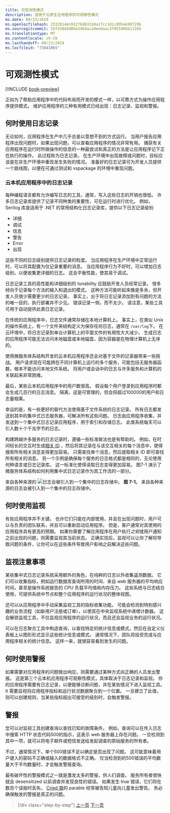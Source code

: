 ```yaml
---
title: 可观测性模式
description: 适用于云原生应用程序的可观察性模式
ms.date: 09/23/2019
ms.openlocfilehash: 23320144c03278d631b8a1fcc1d1c0954e907296
ms.sourcegitcommit: 55f438d4d00a34b9aca9eedaac3f85590bb11565
ms.translationtype: MT
ms.contentlocale: zh-CN
ms.lasthandoff: 09/23/2019
ms.locfileid: "73841065"
---
```

# <a name="observability-patterns"></a>可观测性模式

[!INCLUDE [book-preview](../../../includes/book-preview.md)]

正如为了帮助应用程序中的代码布局而开发的模式一样，以可靠方式为操作应用程序提供模式。 维护应用程序的三种有用模式已经出现：日志记录、监视和警报。

## <a name="when-to-use-logging"></a>何时使用日志记录

无论如何，应用程序在生产中几乎总是以意想不到的方式运行。 当用户报告应用程序出现问题时，如果出现问题，可以查看应用程序的情况非常有用。 捕获有关应用程序在运行时所做操作的信息的一种最尝试和真正的方法是让应用程序记下正在执行的操作。 此过程称为日志记录。 在生产环境中出现故障或问题时，目标应该是在非生产环境中重现发生失败的情况。 准备好的日志记录可为开发人员提供一个路线图，以便在可通过测试和 vspackage 的环境中重现问题。

### <a name="logging-in-cloud-native-applications"></a>云本机应用程序中的日志记录

每种编程语言都有允许编写日志的工具，通常，写入这些日志的开销也很低。 许多日志记录库提供了记录不同种类的重要性，可在运行时进行优化。 例如，Serilog 库是适用于 .NET 的常用结构化日志记录库，提供以下日志记录级别

* 详细
* 调试
* 信息
* 警告
* Error
* 出现

这些不同的日志级别提供日志记录的粒度。 当应用程序在生产环境中正常运行时，可以将其配置为仅记录重要的消息。 当应用程序行为不好时，可以增加日志级别，以便收集更详细的日志。 这会平衡性能，使其易于调试。

日志记录工具的高性能和详细级别的 tunability 应鼓励开发人员经常记录。 很多倾向于记录每个方法的输入和退出的模式。 这种方法可能听起来像是多余，但开发人员很少需要更少的日志记录。 事实上，出于将日志记录添加到有问题的方法的唯一目的，执行部署并不少见。 错误记录一侧，而不太少。 请注意，某些工具可用于自动提供此类日志记录。

在传统的应用程序中，日志文件通常存储在本地计算机上。 事实上，在类似 Unix 的操作系统上，有一个文件夹结构定义为保存任何日志，通常在 `/var/log`下。 在云环境中，将日志记录到单台计算机上的平面文件的有用性大大减少。 生成日志的应用程序可能无法访问本地磁盘或本地磁盘，因为容器是在物理计算机上无序的。

使用微服务体系结构开发的云本机应用程序还会对基于文件的记录器带来一些挑战。 用户请求现在可能跨在不同计算机上运行的多个服务，可能包括无服务器函数，根本不能访问本地文件系统。 将用户或会话中的日志与许多服务和计算机的关联起来非常困难。

最后，某些云本机应用程序中的用户数很高。 假设每个用户登录到应用程序时都会生成几百行的日志消息。 隔离，这是可管理的，但会将超过100000的用户和日志量相乘。

幸运的是，有一些更好的替代方法使用基于文件系统的日志记录。 所有日志都发送到其中的集中式日志服务器，可解决所有这些问题。 日志由应用程序收集，并发送到一个集中式日志记录应用程序，用于索引和存储日志。 此类系统每天可以引入数十个千兆字节的日志。

构建跨越许多服务的日志记录时，遵循一些标准做法也是有帮助的。 例如，在时间较长的交互时生成[相关 ID](https://blog.rapid7.com/2016/12/23/the-value-of-correlation-ids/) ，然后将其记录在与该交互相关的每个消息中，使得搜索所有相关消息变得更加容易。 只需查找单个消息，然后提取相关 ID 即可查找所有相关的消息。 另一个示例是确保每个服务的日志格式都是相同的，无论使用何种语言或日志记录库。 这一标准化使得读取日志变得更加容易。 图7-1 演示了微服务体系结构如何利用集中式日志记录作为其工作流的一部分。

来自各种来源的 ![日志会被引入到一个集中的日志存储中。](./media/centralized-logging.png)
**图 7-1**。 来自各种来源的日志会被引入到一个集中的日志存储中。

## <a name="when-to-use-monitoring"></a>何时使用监视

有些应用程序并不关键。 也许它们只能在内部使用，并且在出现问题时，用户可以与负责的团队联系，并且可以重新启动应用程序。 但是，客户通常对其使用的应用程序具有更高的预期。 如果你需要了解应用程序在用户执行*之前*或用户通知之前出现的问题，则需要监视其当前状态。 正确实现后，监视可以让你了解将导致问题的条件，让你可以在这些条件导致用户影响之前解决这些问题。

## <a name="monitoring-considerations"></a>监视注意事项

某些集中式日志记录系统采用额外的角色，在纯粹的日志以外收集遥测数据。 它们可以收集指标，例如运行数据库查询所用的时间、来自 web 服务器的平均响应时间，甚至是操作系统报告的 CPU 负载平均值和内存压力。 这些系统与日志结合使用，可提供系统中节点和整个应用程序的运行状况的整体视图。

还可以从应用程序中手动采集监视工具的指标收集功能。 可能会检测到特别感兴趣的业务流程（如新用户注册或订单），以使其在中央监视系统中递增计数器。 这会解锁监视工具，不仅监视应用程序的运行状况，而且还会监视业务的运行状况。

可以在日志聚合工具中构造查询，以查找特定的统计信息或模式，然后在自定义仪表板上以图形形式显示这些统计信息或模式。 通常情况下，团队将投资完成与应用程序相关的统计信息。 这样一来，就很容易看到发生的问题。

## <a name="when-to-use-alerts"></a>何时使用警报

如果需要对应用程序的问题做出响应，则需要通过某种方式向正确的人员发出警报。 这是第三个云本机应用程序可观察性模式，具体取决于日志记录和监视。 你的应用程序需要有日志记录，以便能够诊断问题，并在某些情况下进入监视工具。 It 需要监视将应用程序指标和运行状况数据聚合到一个位置。 一旦建立了此值，则可以创建规则，当某些指标超出可接受的级别时，会触发警报。

## <a name="alerts"></a>警报

您可以对监视工具创建查询以查找已知的故障条件。 例如，查询可以在传入日志中搜索 HTTP 状态代码500的指示，这表示 web 服务器上存在问题。 一旦检测到其中一项，就可以将电子邮件或短信发送给发起调查的原始服务的所有者。

不过，通常情况下，单个500错误不足以确定是否出现了问题。 这可能意味着用户键入的密码不正确或输入的数据格式不正确。 仅当检测到的500错误的平均数量大于平均数量时，才会触发警报查询。

最有破坏性的警报模式之一就是激发太多的警报，供人们调查。 服务所有者很快就会 desensitized 以前调查并发现良性的错误。 如果发生 true 错误，它们将在数百个误报时丢失。 [Cried 狼](https://en.wikipedia.org/wiki/The_Boy_Who_Cried_Wolf)的 parable 经常被告知儿童向儿童发出警告。 务必确保触发的警报是真正的问题。

>[!div class="step-by-step"]
>[上一页](monitoring-health.md)
>[下一页](logging-with-elastic-stack.md)
